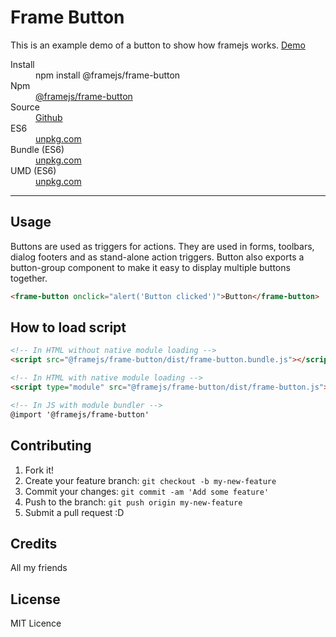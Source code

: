 # Frame Button

This is an example demo of a button to show how framejs works.
[Demo](https://emolr.github.io/frame-example/)

<dl>
  <dt>Install</dt>
  <dd>npm install @framejs/frame-button</dd>

  <dt>Npm</dt>
  <dd><a href="https://www.npmjs.com/package/@framejs/frame-button">@framejs/frame-button</a></dd>

  <dt>Source</dt>
  <dd><a href="https://www.github.com/">Github</a></dd>

  <dt>ES6</dt>
  <dd><a href="https://www.github.com/">unpkg.com</a></dd>

  <dt>Bundle (ES6)</dt>
  <dd><a href="https://www.github.com/">unpkg.com</a></dd>

  <dt>UMD (ES6)</dt>
  <dd><a href="https://www.github.com/">unpkg.com</a></dd>
</dl>

---

## Usage

Buttons are used as triggers for actions. They are used in forms, toolbars, dialog footers and as stand-alone action triggers.
Button also exports a button-group component to make it easy to display multiple buttons together.

<!--
```
<custom-element-demo height="100px">
  <template>
    <script src="frame-button.bundle.js"></script>
    <next-code-block></next-code-block>
  </template>
</custom-element-demo>
```
-->
```html
<frame-button onclick="alert('Button clicked')">Button</frame-button>
```

## How to load script
```html
<!-- In HTML without native module loading -->
<script src="@framejs/frame-button/dist/frame-button.bundle.js"></script>

<!-- In HTML with native module loading -->
<script type="module" src="@framejs/frame-button/dist/frame-button.js"></script>

<!-- In JS with module bundler -->
@import '@framejs/frame-button'
```

## Contributing

1. Fork it!
2. Create your feature branch: `git checkout -b my-new-feature`
3. Commit your changes: `git commit -am 'Add some feature'`
4. Push to the branch: `git push origin my-new-feature`
5. Submit a pull request :D


## Credits

All my friends

## License

MIT Licence